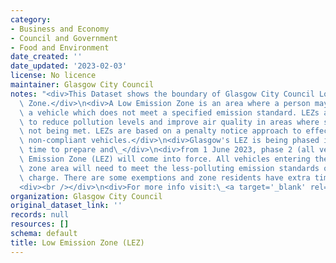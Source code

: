 ```yaml
---
category:
- Business and Economy
- Council and Government
- Food and Environment
date_created: ''
date_updated: '2023-02-03'
license: No licence
maintainer: Glasgow City Council
notes: "<div>This Dataset shows the boundary of Glasgow City Council Low Emission\
  \ Zone.</div>\n<div>A Low Emission Zone is an area where a person may not drive\
  \ a vehicle which does not meet a specified emission standard. LEZs are intended\
  \ to reduce pollution levels and improve air quality in areas where standards are\
  \ not being met. LEZs are based on a penalty notice approach to effectively ban\
  \ non-compliant vehicles.</div>\n<div>Glasgow's LEZ is being phased in to give everyone\
  \ time to prepare and\_</div>\n<div>from 1 June 2023, phase 2 (all vehicles)\_ Low\
  \ Emission Zone (LEZ) will come into force. All vehicles entering the city centre\
  \ zone area will need to meet the less-polluting emission standards or face a penalty\
  \ charge. There are some exemptions and zone residents have extra time to comply.</div>\n\
  <div><br /></div>\n<div>For more info visit:\_<a target='_blank' rel='noopener noreferrer'>https://www.glasgow.gov.uk/index.aspx?articleid=23025</a></div>"
organization: Glasgow City Council
original_dataset_link: ''
records: null
resources: []
schema: default
title: Low Emission Zone (LEZ)
---
```

